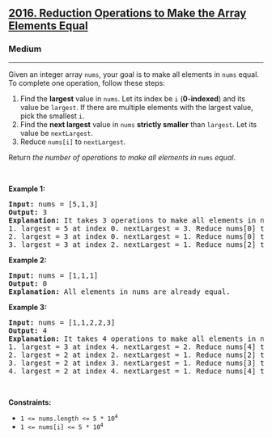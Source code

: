 <h2><a href="https://leetcode.com/problems/reduction-operations-to-make-the-array-elements-equal">2016. Reduction Operations to Make the Array Elements Equal</a></h2><h3>Medium</h3><hr><p>Given an integer array <code>nums</code>, your goal is to make all elements in <code>nums</code> equal. To complete one operation, follow these steps:</p>

<ol>
	<li>Find the <strong>largest</strong> value in <code>nums</code>. Let its index be <code>i</code> (<strong>0-indexed</strong>) and its value be <code>largest</code>. If there are multiple elements with the largest value, pick the smallest <code>i</code>.</li>
	<li>Find the <strong>next largest</strong> value in <code>nums</code> <strong>strictly smaller</strong> than <code>largest</code>. Let its value be <code>nextLargest</code>.</li>
	<li>Reduce <code>nums[i]</code> to <code>nextLargest</code>.</li>
</ol>

<p>Return <em>the number of operations to make all elements in </em><code>nums</code><em> equal</em>.</p>

<p>&nbsp;</p>
<p><strong class="example">Example 1:</strong></p>

<pre>
<strong>Input:</strong> nums = [5,1,3]
<strong>Output:</strong> 3
<strong>Explanation:</strong>&nbsp;It takes 3 operations to make all elements in nums equal:
1. largest = 5 at index 0. nextLargest = 3. Reduce nums[0] to 3. nums = [<u>3</u>,1,3].
2. largest = 3 at index 0. nextLargest = 1. Reduce nums[0] to 1. nums = [<u>1</u>,1,3].
3. largest = 3 at index 2. nextLargest = 1. Reduce nums[2] to 1. nums = [1,1,<u>1</u>].
</pre>

<p><strong class="example">Example 2:</strong></p>

<pre>
<strong>Input:</strong> nums = [1,1,1]
<strong>Output:</strong> 0
<strong>Explanation:</strong>&nbsp;All elements in nums are already equal.
</pre>

<p><strong class="example">Example 3:</strong></p>

<pre>
<strong>Input:</strong> nums = [1,1,2,2,3]
<strong>Output:</strong> 4
<strong>Explanation:</strong>&nbsp;It takes 4 operations to make all elements in nums equal:
1. largest = 3 at index 4. nextLargest = 2. Reduce nums[4] to 2. nums = [1,1,2,2,<u>2</u>].
2. largest = 2 at index 2. nextLargest = 1. Reduce nums[2] to 1. nums = [1,1,<u>1</u>,2,2].
3. largest = 2 at index 3. nextLargest = 1. Reduce nums[3] to 1. nums = [1,1,1,<u>1</u>,2].
4. largest = 2 at index 4. nextLargest = 1. Reduce nums[4] to 1. nums = [1,1,1,1,<u>1</u>].
</pre>

<p>&nbsp;</p>
<p><strong>Constraints:</strong></p>

<ul>
	<li><code>1 &lt;= nums.length &lt;= 5 * 10<sup>4</sup></code></li>
	<li><code>1 &lt;= nums[i] &lt;= 5 * 10<sup>4</sup></code></li>
</ul>
